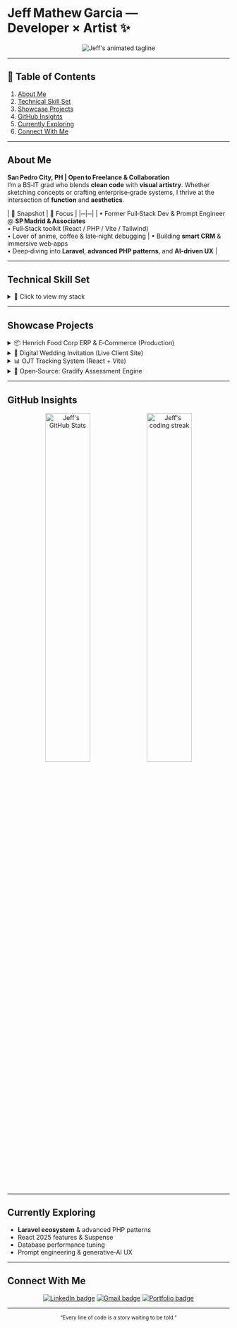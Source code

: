 # Jeff Mathew Garcia — Developer × Artist ✨

<p align="center">
  <!-- Animated tagline (≈25 KB) -->
  <img src="https://readme-typing-svg.herokuapp.com?font=Fira+Code&duration=2500&pause=1000&center=true&vCenter=true&width=500&lines=Full‑Stack+Developer+%F0%9F%92%BB;Digital+%26+Traditional+Artist+%F0%9F%8E%A8;Creative+Problem+Solver+%F0%9F%8C%9F" alt="Jeff's animated tagline" loading="lazy" />
</p>

---

## 📑 Table of Contents
1. [About Me](#about-me)
2. [Technical Skill Set](#technical-skill-set)
3. [Showcase Projects](#showcase-projects)
4. [GitHub Insights](#github-insights)
5. [Currently Exploring](#currently-exploring)
6. [Connect With Me](#connect-with-me)

---

## About Me <a id="about-me"></a>
**San Pedro City, PH | Open to Freelance & Collaboration**  
I’m a BS‑IT grad who blends **clean code** with **visual artistry**. Whether sketching concepts or crafting enterprise‑grade systems, I thrive at the intersection of **function** and **aesthetics**.

| 🚀 Snapshot | 🎨 Focus |
|‑‑|‑‑|
| • Former Full‑Stack Dev & Prompt Engineer @ **SP Madrid & Associates**<br>• Full‑Stack toolkit (React / PHP / Vite / Tailwind) <br>• Lover of anime, coffee & late‑night debugging | • Building **smart CRM** & immersive web‑apps<br>• Deep‑diving into **Laravel**, **advanced PHP patterns**, and **AI‑driven UX** |

---

## Technical Skill Set <a id="technical-skill-set"></a>
<details>
<summary>🔧 Click to view my stack</summary>

### Front‑End
![HTML5](https://img.shields.io/badge/HTML5-E34F26?logo=html5&logoColor=white&style=for-the-badge) ![CSS3](https://img.shields.io/badge/CSS3-1572B6?logo=css3&logoColor=white&style=for-the-badge) ![JavaScript](https://img.shields.io/badge/JS-F7DF1E?logo=javascript&logoColor=black&style=for-the-badge) ![React](https://img.shields.io/badge/React-20232A?logo=react&logoColor=61DAFB&style=for-the-badge) ![TailwindCSS](https://img.shields.io/badge/Tailwind-38B2AC?logo=tailwindcss&logoColor=white&style=for-the-badge)

### Back‑End / DB
![PHP](https://img.shields.io/badge/PHP-777BB4?logo=php&logoColor=white&style=for-the-badge) ![Laravel](https://img.shields.io/badge/Laravel-FF2D20?logo=laravel&logoColor=white&style=for-the-badge) ![Node.js](https://img.shields.io/badge/Node-339933?logo=node.js&logoColor=white&style=for-the-badge) ![MySQL](https://img.shields.io/badge/MySQL-005C84?logo=mysql&logoColor=white&style=for-the-badge) ![MongoDB](https://img.shields.io/badge/MongoDB-4EA94B?logo=mongodb&logoColor=white&style=for-the-badge)

### Tooling & DevOps
![Git](https://img.shields.io/badge/Git-F05033?logo=git&logoColor=white&style=for-the-badge) ![GitHub Actions](https://img.shields.io/badge/GH Actions-2088FF?logo=githubactions&logoColor=white&style=for-the-badge) ![Vite](https://img.shields.io/badge/Vite-646CFF?logo=vite&logoColor=white&style=for-the-badge) ![Docker](https://img.shields.io/badge/Docker-2496ED?logo=docker&logoColor=white&style=for-the-badge)

### AI / Data
![Python](https://img.shields.io/badge/Python-3776AB?logo=python&logoColor=white&style=for-the-badge) ![TensorFlow](https://img.shields.io/badge/TensorFlow-FF6F00?logo=tensorflow&logoColor=white&style=for-the-badge) ![OpenAI](https://img.shields.io/badge/OpenAI-412991?logo=openai&logoColor=white&style=for-the-badge)

</details>

---

## Showcase Projects <a id="showcase-projects"></a>

<details>
<summary>📦 Henrich Food Corp ERP & E‑Commerce (Production)</summary>

![HFC demo](https://raw.githubusercontent.com/Shin-da/henrich-food-corporation-system/main/demo.gif "HFC System live demo" width="100%" loading="lazy")

**Stack**: PHP 7.4, MySQL, WebSocket, Bootstrap  
**Impact**: ↑ operational efficiency **40 %** | ↓ data latency **60 %**  
[![CI](https://github.com/Shin-da/henrich-food-corporation-system/actions/workflows/ci.yml/badge.svg)](https://github.com/Shin-da/henrich-food-corporation-system/actions) [Live Docs »](https://github.com/Shin-da/henrich-food-corporation-system#readme)

</details>

<details>
<summary>💑 Digital Wedding Invitation (Live Client Site)</summary>

![Wedding demo](https://raw.githubusercontent.com/Shin-da/wedding-invitation/main/demo.gif "Responsive wedding invitation" width="100%" loading="lazy")

*95 % guest RSVP | 100 % mobile friendly*  
[Repo](https://github.com/Shin-da/wedding-invitation) · [Live Preview](https://shin-da.github.io/wedding-invitation)

</details>

<details>
<summary>📊 OJT Tracking System (React + Vite)</summary>

![OJT demo](https://raw.githubusercontent.com/Shin-da/ojt-tracking-system/main/demo.gif "OJT Tracker" width="100%" loading="lazy")

Tailwind, Chart.js, jsPDF — boosted documentation efficiency **60 %**.

</details>

<details>
<summary>🧩 Open‑Source: Gradify Assessment Engine</summary>

Contributed async trainee‑evaluation module in Python.  
[Upstream Repo](https://github.com/josellecallora08/lark-automation-trainees) · [My PRs »](https://github.com/pulls?q=is%3Apr+author%3AShin-da+is%3Aclosed)

</details>

---

## GitHub Insights <a id="github-insights"></a>
<p align="center">
  <img src="https://github-readme-stats.vercel.app/api?username=Shin-da&show_icons=true&hide_rank=true&theme=tokyonight&hide_border=true" alt="Jeff's GitHub Stats" width="45%" />
  <img src="https://github-readme-streak-stats.herokuapp.com/?user=Shin-da&theme=tokyonight&hide_border=true" alt="Jeff's coding streak" width="45%" />
</p>

---

## Currently Exploring <a id="currently-exploring"></a>
* **Laravel ecosystem** & advanced PHP patterns
* React 2025 features & Suspense
* Database performance tuning
* Prompt engineering & generative‑AI UX

---

## Connect With Me <a id="connect-with-me"></a>
<p align="center">
  <a href="https://www.linkedin.com/in/jeffmathew-garcia-a1b636347/" aria-label="LinkedIn"><img alt="LinkedIn badge" src="https://img.shields.io/badge/LinkedIn-0A66C2?logo=linkedin&logoColor=white&style=for-the-badge"/></a>
  <a href="mailto:jeffmathewg@gmail.com" aria-label="Email"><img alt="Gmail badge" src="https://img.shields.io/badge/Email-D14836?logo=gmail&logoColor=white&style=for-the-badge"/></a>
  <a href="https://shin-da.github.io/jeffmathew-portfolio" aria-label="Portfolio Website"><img alt="Portfolio badge" src="https://img.shields.io/badge/Portfolio-000000?logo=firefox&logoColor=white&style=for-the-badge"/></a>
</p>

---
<p align="center"><sup>“Every line of code is a story waiting to be told.”</sup></p>
